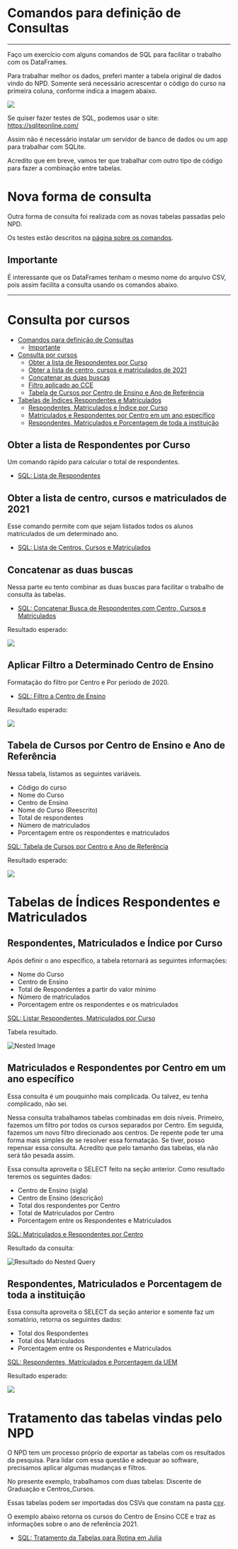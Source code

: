 # Comandos para definição de Consultas
----
Faço um exercício com alguns comandos de SQL para facilitar o trabalho com os DataFrames.

Para trabalhar melhor os dados, preferi manter a tabela original de dados vindo do NPD. Somente será necessário acrescentar o código do curso na primeira coluna, conforme indica a imagem abaixo.

![](img/2023-05-01_13-26.png)


Se quiser fazer testes de SQL, podemos usar o site:
https://sqliteonline.com/

Assim não é necessário instalar um servidor de banco de dados ou um app para trabalhar com SQLite. 

Acredito que em breve, vamos ter que trabalhar com outro tipo de código para fazer a combinação entre tabelas. 

# Nova forma de consulta

Outra forma de consulta foi realizada com as novas tabelas passadas pelo NPD. 

Os testes estão descritos na [página sobre os comandos](selecoes.md).


## Importante
É interessante que os DataFrames tenham o mesmo nome do arquivo CSV, pois assim facilita a consulta usando os comandos abaixo.


----

# Consulta por cursos

- [Comandos para definição de Consultas](#comandos-para-definição-de-consultas)
  - [Importante](#importante)
- [Consulta por cursos](#consulta-por-cursos)
  - [Obter a lista de Respondentes por Curso](#obter-a-lista-de-respondentes-por-curso)
  - [Obter a lista de centro, cursos e matriculados de 2021](#obter-a-lista-de-centro-cursos-e-matriculados-de-2021)
  - [Concatenar as duas buscas](#concatenar-as-duas-buscas)
  - [Filtro aplicado ao CCE](#filtro-aplicado-ao-cce)
  - [Tabela de Cursos por Centro de Ensino e Ano de Referência](#tabela-de-cursos-por-centro-de-ensino-e-ano-de-referência)
- [Tabelas de Índices Respondentes e Matriculados](#tabelas-de-índices-respondentes-e-matriculados)
  - [Respondentes, Matriculados e Índice por Curso](#respondentes-matriculados-e-índice-por-curso)
  - [Matriculados e Respondentes por Centro em um ano específico](#matriculados-e-respondentes-por-centro-em-um-ano-específico)
  - [Respondentes, Matriculados e Porcentagem de toda a instituição](#respondentes-matriculados-e-porcentagem-de-toda-a-instituição)


## Obter a lista de Respondentes por Curso
Um comando rápido para calcular o total de respondentes. 

* [SQL: Lista de Respondentes](listaDeRespondentesPorCurso.sql)

## Obter a lista de centro, cursos e matriculados de 2021

Esse comando permite com que sejam listados todos os alunos matriculados de um determinado ano.

* [SQL: Lista de Centros, Cursos e Matriculados](listaCentrosCursosMatriculados.sql)

## Concatenar as duas buscas
Nessa parte eu tento combinar as duas buscas para facilitar o trabalho de consulta às tabelas. 

* [SQL: Concatenar Busca de Respondentes com Centro, Cursos e Matriculados](concatenarBuscasRespondentesComListaDeCentros.sql)

Resultado esperado:

![](img/2023-06-28_16-16.png)

## Aplicar Filtro a Determinado Centro de Ensino

Formatação do filtro por Centro e Por período de 2020.

* [SQL: Filtro a Centro de Ensino](aplicarFiltroCentroEnsino.sql)

Resultado esperado:

![](img/2023-06-28_16-15.png)

## Tabela de Cursos por Centro de Ensino e Ano de Referência
Nessa tabela, listamos as seguintes variáveis. 
- Código do curso
- Nome do Curso
- Centro de Ensino
- Nome do Curso (Reescrito)
- Total de respondentes
- Número de matriculados
- Porcentagem entre os respondentes e matriculados

[SQL: Tabela de Cursos por Centro e Ano de Referência](tabularCursosPorCentroEAno.sql)

Resultado esperado:

![](img/2023-06-28_16-14.png)

# Tabelas de Índices Respondentes e Matriculados

## Respondentes, Matriculados e Índice por Curso

Após definir o ano específico, a tabela retornará as seguintes informações:
- Nome do Curso
- Centro de Ensino
- Total de Respondentes a partir do valor mínimo
- Número de matriculados
- Porcentagem entre os respondentes e os matriculados

[SQL: Listar Respondentes, Matriculados por Curso](listarRespondentesMatriculadosPorCurso.sql)

Tabela resultado.

![Nested Image](img/2023-06-28_14-50.png)

## Matriculados e Respondentes por Centro em um ano específico

Essa consulta é um pouquinho mais complicada. Ou talvez, eu tenha complicado, não sei. 

Nessa consulta trabalhamos tabelas combinadas em dois níveis. Primeiro, fazemos um filtro por todos os cursos separados por Centro. Em seguida, fazemos um novo filtro direcionado aos centros. De repente pode ter uma forma mais simples de se resolver essa formatação. Se tiver, posso repensar essa consulta. Acredito que pelo tamanho das tabelas, ela não será tão pesada assim. 

Essa consulta aproveita o SELECT feito na seção anterior. Como resultado teremos os seguintes dados:

- Centro de Ensino (sigla)
- Centro de Ensino (descrição)
- Total dos respondentes por Centro
- Total de Matriculados por Centro
- Porcentagem entre os Respondentes e Matriculados

[SQL: Matriculados e Respondentes por Centro](listarMatriculadosERespondentesPorCentro.sql)

Resultado da consulta:

![Resultado do Nested Query](img/2023-06-28_15-57.png)

## Respondentes, Matriculados e Porcentagem de toda a instituição

Essa consulta aproveita o SELECT da seção anterior e somente faz um somatório, retorna os seguintes dados:

- Total dos Respondentes
- Total dos Matriculados
- Porcentagem entre os Respondentes e Matriculados 

[SQL: Respondentes, Matriculados e Porcentagem da UEM](listarRespondentesMatriculadosPorcentagemdaUEM.sql)

Resultado esperado:

![](img/2023-06-28_16-01.png)


# Tratamento das tabelas vindas pelo NPD

O NPD tem um processo próprio de exportar as tabelas com os resultados da pesquisa. Para lidar com essa questão e adequar ao software, precisamos aplicar algumas mudanças e filtros. 

No presente exemplo, trabalhamos com duas tabelas: Discente de Graduação e Centros_Cursos.

Essas tabelas podem ser importadas dos CSVs que constam na pasta [csv](<csv/>).

O exemplo abaixo retorna os cursos do Centro de Ensino CCE e traz as informações sobre o ano de referência 2021.

* [SQL: Tratamento da Tabelas para Rotina em Julia](tratamentoTabelasVindasNPD.sql)